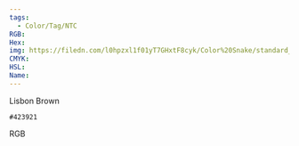```yaml
---
tags:
  - Color/Tag/NTC
RGB:
Hex:
img: https://filedn.com/l0hpzxl1f01yT7GHxtF8cyk/Color%20Snake/standard_csv_to_svg/423921.svg
CMYK:
HSL:
Name:
---
```

Lisbon Brown
```palette
#423921
```
RGB
